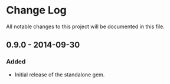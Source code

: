 # Change Log
All notable changes to this project will be documented in this file.

## 0.9.0 - 2014-09-30
### Added
- Initial release of the standalone gem.

